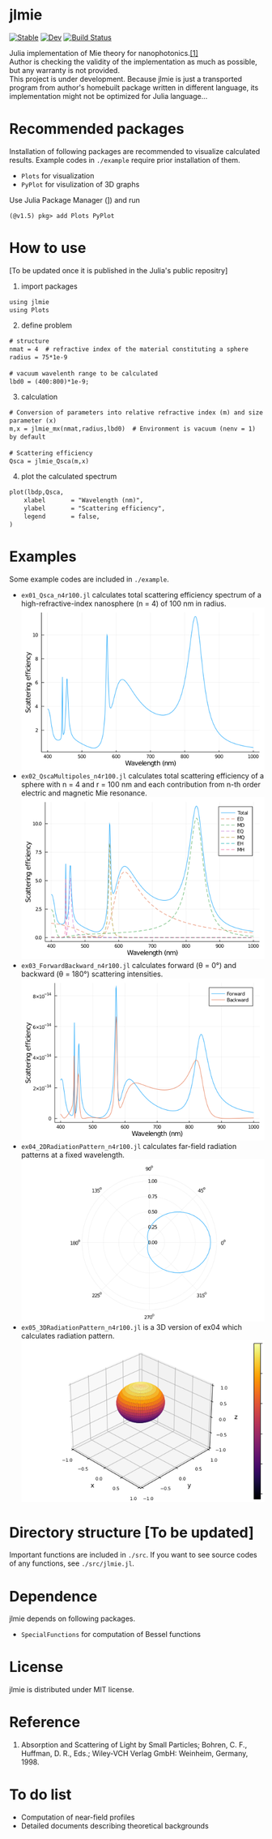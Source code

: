 # jlmie

[![Stable](https://img.shields.io/badge/docs-stable-blue.svg)](https://Hinamoooon.github.io/jlmie/stable)
[![Dev](https://img.shields.io/badge/docs-dev-blue.svg)](https://Hinamoooon.github.io/jlmie/dev)
[![Build Status](https://travis-ci.com/Hinamoooon/jlmie.jl.svg?branch=master)](https://travis-ci.com/Hinamoooon/jlmie)

Julia implementation of Mie theory for nanophotonics.[[1]](#reference)  
Author is checking the validity of the implementation as much as possible, but any warranty is not provided.  
This project is under development. Because jlmie is just a transported program from author's homebuilt package written in different language, its implementation might not be optimized for Julia language...

# Recommended packages
Installation of following packages are recommended to visualize calculated results. Example codes in `./example` require prior installation of them.
- `Plots` for visualization
- `PyPlot` for visulization of 3D graphs

Use Julia Package Manager (]) and run
```
(@v1.5) pkg> add Plots PyPlot
```

# How to use
[To be updated once it is published in the Julia's public repositry]
1. import packages
```
using jlmie
using Plots
```
2. define problem
```
# structure
nmat = 4  # refractive index of the material constituting a sphere
radius = 75*1e-9

# vacuum wavelenth range to be calculated
lbd0 = (400:800)*1e-9;
```
3. calculation
```
# Conversion of parameters into relative refractive index (m) and size parameter (x)
m,x = jlmie_mx(nmat,radius,lbd0)  # Environment is vacuum (nenv = 1) by default

# Scattering efficiency
Qsca = jlmie_Qsca(m,x)
```

4. plot the calculated spectrum
```
plot(lbdp,Qsca,
    xlabel       = "Wavelength (nm)",
    ylabel       = "Scattering efficiency",
    legend       = false,
)
```

# Examples
Some example codes are included in `./example`.
- `ex01_Qsca_n4r100.jl` calculates total scattering efficiency spectrum of a high-refractive-index nanosphere (n = 4) of 100 nm in radius.
![Output example in jlmie](https://github.com/Hinamoooon/jlmie/blob/master/result/ex01_Qsca_n4r100.png?raw=true)
- `ex02_QscaMultipoles_n4r100.jl` calculates total scattering efficiency of a sphere with n = 4 and r = 100 nm and each contribution from n-th order electric and magnetic Mie resonance.
![Output example in jlmie](https://github.com/Hinamoooon/jlmie/blob/master/result/ex02_QscaMultipoles_n4r100.png?raw=true)
- `ex03_ForwardBackward_n4r100.jl` calculates forward (θ = 0°) and backward (θ = 180°) scattering intensities.
![Output example in jlmie](https://github.com/Hinamoooon/jlmie/blob/master/result/ex03_ForwardBackward_n4r100.png?raw=true)
- `ex04_2DRadiationPattern_n4r100.jl` calculates far-field radiation patterns at a fixed wavelength.
![Output example in jlmie](https://github.com/Hinamoooon/jlmie/blob/master/result/ex04_2DRadiationPattern_n4r100.png?raw=true)
- `ex05_3DRadiationPattern_n4r100.jl` is a 3D version of ex04 which calculates radiation pattern.
![Output example in jlmie](https://github.com/Hinamoooon/jlmie/blob/master/result/ex05_3DRadiationPattern_n4r100.png?raw=true)

# Directory structure [To be updated]
Important functions are included in `./src`. If you want to see source codes of any functions, see `./src/jlmie.jl`. 

# Dependence
jlmie depends on following packages.
- `SpecialFunctions` for computation of Bessel functions

# License
jlmie is distributed under MIT license.

# Reference
1. Absorption and Scattering of Light by Small Particles; Bohren, C. F., Huffman, D. R., Eds.; Wiley-VCH Verlag GmbH: Weinheim, Germany, 1998.

# To do list
- Computation of near-field profiles
- Detailed documents describing theoretical backgrounds